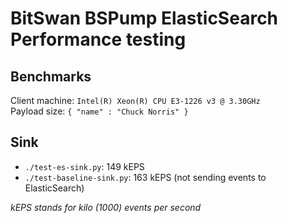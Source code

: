 # BitSwan BSPump ElasticSearch Performance testing

## Benchmarks

Client machine: `Intel(R) Xeon(R) CPU E3-1226 v3 @ 3.30GHz`  
Payload size:  `{ "name" : "Chuck Norris" }`  


## Sink

 * `./test-es-sink.py`: 149 kEPS
 * `./test-baseline-sink.py`: 163 kEPS (not sending events to ElasticSearch)


*kEPS stands for kilo (1000) events per second*
